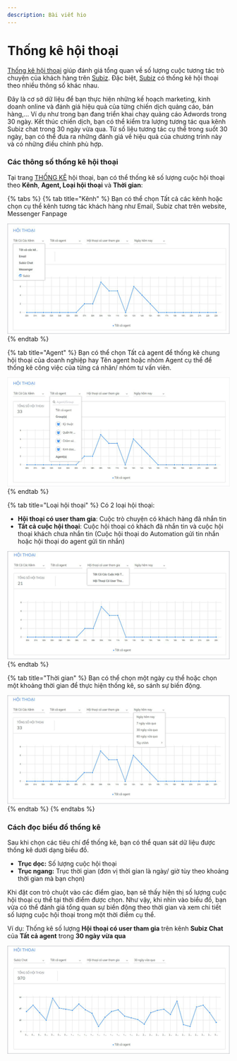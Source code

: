 ```yaml
---
description: Bài viết hio
---
```


# Thống kê hội thoại

[Thống kê hội thoại](https://app.subiz.com/reports) giúp đánh giá tổng quan về số lượng cuộc tương tác trò chuyện của khách hàng trên [Subiz](https://subiz.com/vi/). Đặc biệt, [Subiz](https://subiz.com/vi/) có thống kê hội thoại theo nhiều thông số khác nhau.

Đây là cơ sở dữ liệu để bạn thực hiện những kế hoạch marketing, kinh doanh online và đánh giá hiệu quả của từng chiến dịch quảng cáo, bán hàng,... Ví dụ như trong bạn đang triển khai chạy quảng cáo Adwords trong 30 ngày. Kết thúc chiến dịch, bạn có thể kiểm tra lượng tương tác qua kênh Subiz chat trong 30 ngày vừa qua. Từ số liệu tương tác cụ thể trong suốt 30 ngày, bạn có thể đưa ra những đánh giá về hiệu quả của chương trình này và có những điều chỉnh phù hợp.

### Các thông số thống kê hội thoại

Tại trang [THỐNG KÊ](https://app.subiz.com/reports) hội thoại, bạn có thể thống kê số lượng cuộc hội thoại theo **Kênh**, **Agent, Loại hội thoại** và **Thời gian**:

{% tabs %}
{% tab title="Kênh" %}
Bạn có thể chọn Tất cả các kênh hoặc chọn cụ thể kênh tương tác khách hàng như Email, Subiz chat trên website, Messenger Fanpage

![Ch&#x1ECD;n k&#xEA;nh th&#x1ED1;ng k&#xEA;](../.gitbook/assets/1.-kenh-hoi-thoai-copy.jpg)
{% endtab %}

{% tab title="Agent" %}
Bạn có thể chọn Tất cả agent để thống kê chung hội thoại của doanh nghiệp hay Tên agent hoặc nhóm Agent cụ thể để thống kê công việc của từng cá nhân/ nhóm tư vấn viên.

![Ch&#x1ECD;n Agent th&#x1ED1;ng k&#xEA;](../.gitbook/assets/2.-agent-hoi-thoai.jpg-copy.jpg)
{% endtab %}

{% tab title="Loại hội thoại" %}
Có 2 loại hội thoại:

* **Hội thoại có user tham gia**: Cuộc trò chuyện có khách hàng đã nhắn tin
* **Tất cả cuộc hội thoại**: Cuộc hội thoại có khách đã nhắn tin và cuộc hội thoại khách chưa nhắn tin \(Cuộc hội thoại do Automation gửi tin nhắn hoặc hội thoại do agent gửi tin nhắn\)

![Ch&#x1ECD;n lo&#x1EA1;i h&#x1ED9;i tho&#x1EA1;i th&#x1ED1;ng k&#xEA;](../.gitbook/assets/hoi-thoai.jpg)
{% endtab %}

{% tab title="Thời gian" %}
Bạn có thể chọn một ngày cụ thể hoặc chọn một khoảng thời gian để thực hiện thống kê, so sánh sự biến động.

![Ch&#x1ECD;n th&#x1EDD;i gian th&#x1ED1;ng k&#xEA;](../.gitbook/assets/3.-thoi-gian-hoi-thoai-copy.jpg)
{% endtab %}
{% endtabs %}

### Cách đọc biểu đồ thống kê

Sau khi chọn các tiêu chí để thống kê, bạn có thể quan sát dữ liệu được thống kê dưới dạng biểu đồ.

* **Trục dọc:** Số lượng cuộc hội thoại
* **Trục ngang:** Trục thời gian \(đơn vị thời gian là ngày/ giờ tùy theo khoảng thời gian mà bạn chọn\)

Khi đặt con trỏ chuột vào các điểm giao, bạn sẽ thấy hiện thị số lượng cuộc hội thoại cụ thể tại thời điểm được chọn. Như vậy, khi nhìn vào biểu đồ, bạn vừa có thể đánh giá tổng quan sự biến động theo thời gian và xem chi tiết số lượng cuộc hội thoại trong một thời điểm cụ thể.

Ví dụ: Thống kê số lượng **Hội thoại có user tham gia** trên kênh **Subiz Chat** của **Tất cả agent** trong **30 ngày vừa qua**

![Th&#x1ED1;ng k&#xEA; s&#x1ED1; l&#x1B0;&#x1EE3;ng h&#x1ED9;i tho&#x1EA1;i](../.gitbook/assets/5.-doc-thong-ke-copy.jpg)




